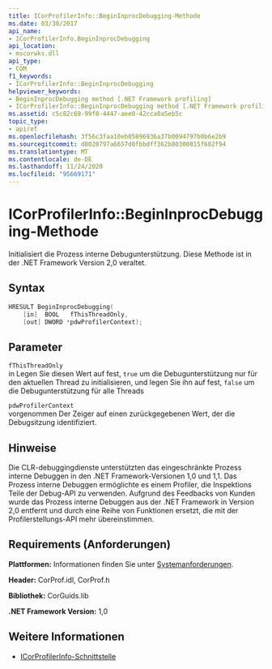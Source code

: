 ```yaml
---
title: ICorProfilerInfo::BeginInprocDebugging-Methode
ms.date: 03/30/2017
api_name:
- ICorProfilerInfo.BeginInprocDebugging
api_location:
- mscorwks.dll
api_type:
- COM
f1_keywords:
- ICorProfilerInfo::BeginInprocDebugging
helpviewer_keywords:
- BeginInprocDebugging method [.NET Framework profiling]
- ICorProfilerInfo::BeginInprocDebugging method [.NET Framework profiling]
ms.assetid: c5c82c69-99f8-4447-aee0-42cca0a5eb5c
topic_type:
- apiref
ms.openlocfilehash: 3f56c3faa10eb05896936a37b0094797b0b6e2b9
ms.sourcegitcommit: d8020797a6657d0fbbdff362b80300815f682f94
ms.translationtype: MT
ms.contentlocale: de-DE
ms.lasthandoff: 11/24/2020
ms.locfileid: "95669171"
---
```

# <a name="icorprofilerinfobegininprocdebugging-method"></a>ICorProfilerInfo::BeginInprocDebugging-Methode

Initialisiert die Prozess interne Debugunterstützung. Diese Methode ist in der .NET Framework Version 2,0 veraltet.  
  
## <a name="syntax"></a>Syntax  
  
```cpp  
HRESULT BeginInprocDebugging(  
    [in]  BOOL   fThisThreadOnly,  
    [out] DWORD *pdwProfilerContext);  
```  
  
## <a name="parameters"></a>Parameter  

 `fThisThreadOnly`  
 in Legen Sie diesen Wert auf fest, `true` um die Debugunterstützung nur für den aktuellen Thread zu initialisieren, und legen Sie ihn auf fest, `false` um die Debugunterstützung für alle Threads  
  
 `pdwProfilerContext`  
 vorgenommen Der Zeiger auf einen zurückgegebenen Wert, der die Debugsitzung identifiziert.  
  
## <a name="remarks"></a>Hinweise  

 Die CLR-debuggingdienste unterstützten das eingeschränkte Prozess interne Debuggen in den .NET Framework-Versionen 1,0 und 1,1. Das Prozess interne Debuggen ermöglichte es einem Profiler, die Inspektions Teile der Debug-API zu verwenden. Aufgrund des Feedbacks von Kunden wurde das Prozess interne Debuggen aus der .NET Framework in Version 2,0 entfernt und durch eine Reihe von Funktionen ersetzt, die mit der Profilerstellungs-API mehr übereinstimmen.  
  
## <a name="requirements"></a>Requirements (Anforderungen)  

 **Plattformen:** Informationen finden Sie unter [Systemanforderungen](../../get-started/system-requirements.md).  
  
 **Header:** CorProf.idl, CorProf.h  
  
 **Bibliothek:** CorGuids.lib  
  
 **.NET Framework Version:** 1,0  
  
## <a name="see-also"></a>Weitere Informationen

- [ICorProfilerInfo-Schnittstelle](icorprofilerinfo-interface.md)
